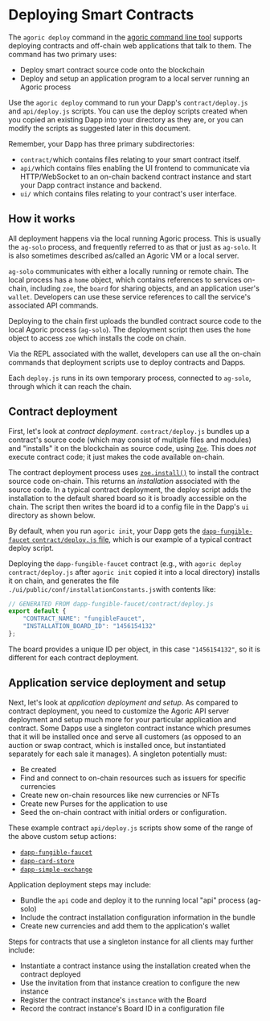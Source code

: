 # Deploying Smart Contracts

The `agoric deploy` command in the [agoric command line tool](/guides/agoric-cli/commands.md#agoric-deploy) 
supports deploying contracts and off-chain web applications that talk to them. The command 
has two primary uses:

* Deploy smart contract source code onto the blockchain
* Deploy and setup an application program to a local server running an Agoric process

Use the `agoric deploy` command to run your Dapp's `contract/deploy.js` 
and `api/deploy.js` scripts. You can use the deploy scripts created when you copied an existing 
Dapp into your directory as they are, or you can modify the scripts as suggested later in this document.

Remember, your Dapp has three primary subdirectories:
- `contract/`which contains files relating to your smart contract itself.
- `api/`which contains files enabling the UI frontend to communicate via HTTP/WebSocket to an on-chain backend contract instance and start your Dapp contract instance and backend.
- `ui/` which contains files relating to your contract's user interface.

## How it works

All deployment happens via the local running Agoric process. This is usually the `ag-solo` process, 
and frequently referred to as that or just as `ag-solo`. It is also sometimes described as/called an Agoric VM or a local server.

`ag-solo` communicates with either a locally running or remote chain. The local process has a `home` object, which contains 
references to services on-chain, including `zoe`, the `board` for
sharing objects, and an application user's `wallet`. Developers can
use these service references to call the service's associated API commands.

Deploying to the chain first uploads the bundled contract source code to the local Agoric process (`ag-solo`).
The deployment script then uses the `home` object to access `zoe` which installs the code on chain. 

Via the REPL associated with the wallet, developers can use all the on-chain commands that deployment scripts use to deploy 
contracts and Dapps.

Each `deploy.js` runs in its own temporary process, connected to `ag-solo`, through which it can reach the chain.

## Contract deployment

First, let's look at *contract deployment*. `contract/deploy.js` bundles up a contract's source code
(which may consist of multiple files and modules) and "installs" 
it on the blockchain as source code, using [`Zoe`](/getting-started/intro-zoe.md). 
This does _not_ execute contract code; it just makes the code available on-chain.

The contract deployment process uses [`zoe.install()`](/zoe/api/zoe.md#e-zoe-install-bundle) 
to install the contract source code on-chain. This returns an *installation* associated with the 
source code. In a typical contract deployment, the deploy script adds the installation 
to the default shared board so it is broadly accessible on the chain. The script then writes
the board id to a config file in the Dapp's `ui` directory as shown below.

By default, when you run `agoric init`, your Dapp gets 
the [`dapp-fungible-faucet` `contract/deploy.js` file](https://github.com/Agoric/dapp-fungible-faucet/blob/main/contract/deploy.js), 
which is our example of a typical contract deploy script.

Deploying the `dapp-fungible-faucet` contract (e.g., with `agoric deploy contract/deploy.js` after `agoric init` 
copied it into a local directory) installs it on chain, and generates the 
file `./ui/public/conf/installationConstants.js`with contents like:
```js
// GENERATED FROM dapp-fungible-faucet/contract/deploy.js
export default {
    "CONTRACT_NAME": "fungibleFaucet",
    "INSTALLATION_BOARD_ID": "1456154132"
};
```
The board provides a unique ID per object, in this case
`"1456154132"`, so it is different for each contract deployment.

## Application service deployment and setup

Next, let's look at *application deployment and setup*. As compared to contract deployment, 
you need to customize the Agoric API server deployment and setup much more
for your particular application and contract. Some Dapps use a singleton contract instance 
which presumes that it will be installed once and serve all customers (as opposed to an auction
or swap contract, which is installed once, but instantiated separately for each sale it manages).
A singleton potentially must:
- Be created 
- Find and connect to on-chain resources such as issuers for specific currencies
- Create new on-chain resources like new currencies or NFTs
- Create new Purses for the application to use
- Seed the on-chain contract with initial orders or configuration.

These example contract `api/deploy.js` scripts show some of the 
range of the above custom setup actions:
* [`dapp-fungible-faucet`](https://github.com/Agoric/dapp-fungible-faucet/blob/main/api/deploy.js)
* [`dapp-card-store`](https://github.com/Agoric/dapp-card-store/blob/main/api/deploy.js)
* [`dapp-simple-exchange`](https://github.com/Agoric/dapp-simple-exchange/blob/main/api/deploy.js)

Application deployment steps may include:
* Bundle the `api` code and deploy it to the running local "api" process (ag-solo)
* Include the contract installation configuration information in the bundle
* Create new currencies and add them to the application's wallet

Steps for contracts that use a singleton instance for all clients may further include:
* Instantiate a contract instance using the installation created when the contract deployed
* Use the invitation from that instance creation to configure the new instance
* Register the contract instance's `instance` with the Board
* Record the contract instance's Board ID in a configuration file
